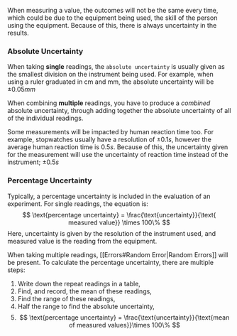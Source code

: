 When measuring a value, the outcomes will not be the same every time, which could be due to the equipment being used, the skill of the person using the equipment. Because of this, there is always uncertainty in the results.

### Absolute Uncertainty
When taking **single** readings, the `absolute uncertainty` is usually given as the smallest division on the instrument being used. For example, when using a ruler graduated in cm and mm, the absolute uncertainty will be $\pm0.05mm$

When combining **multiple** readings, you have to produce a _combined_ absolute uncertainty, through adding together the absolute uncertainty of all of the individual readings.  

Some measurements will be impacted by human reaction time too. For example, stopwatches usually have a resolution of $\pm0.1s$, however the average human reaction time is $0.5s$. Because of this, the uncertainty given for the measurement will use the uncertainty of reaction time instead of the instrument; $\pm0.5s$ 

### Percentage Uncertainty
Typically, a percentage uncertainty is included in the evaluation of an experiment. For single readings, the equation is:
$$
\text{percentage uncertainty} = \frac{\text{uncertainty}}{\text{ measured value}} \times 100\%
$$
Here, uncertainty is given by the resolution of the instrument used, and measured value is the reading from the equipment.

When taking multiple readings, [[Errors#Random Error|Random Errors]] will be present. To calculate the percentage uncertainty, there are multiple steps: 
1) Write down the repeat readings in a table,
2) Find, and record, the mean of these readings,
3) Find the range of these readings,
4) Half the range to find the absolute uncertainty,
5) $$
\text{percentage uncertainty} = \frac{\text{uncertainty}}{\text{mean of measured values}}\times 100\%   
   $$
